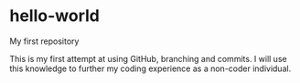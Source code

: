 # hello-world

My first repository

This is my first attempt at using GitHub, branching and commits. I will use this knowledge to further my coding experience as a non-coder individual.
